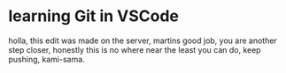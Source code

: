 # learning Git in VSCode


holla, this edit was made on the server, martins good job, you are another step closer, honestly this is no where near the least you can do, keep pushing, kami-sama.
